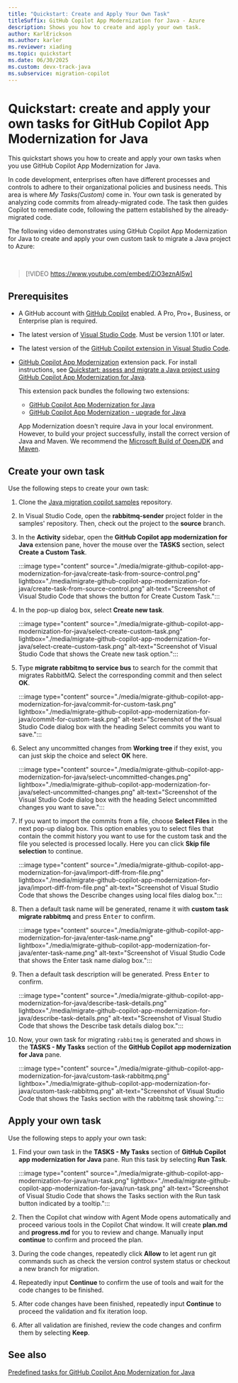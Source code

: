 ```yaml
---
title: "Quickstart: Create and Apply Your Own Task"
titleSuffix: GitHub Copilot App Modernization for Java - Azure
description: Shows you how to create and apply your own task.
author: KarlErickson
ms.author: karler
ms.reviewer: xiading
ms.topic: quickstart
ms.date: 06/30/2025
ms.custom: devx-track-java
ms.subservice: migration-copilot
---
```


# Quickstart: create and apply your own tasks for GitHub Copilot App Modernization for Java

This quickstart shows you how to create and apply your own tasks when you use GitHub Copilot App Modernization for Java.

In code development, enterprises often have different processes and controls to adhere to their organizational policies and business needs. This area is where *My Tasks(Custom)* come in. Your own task is generated by analyzing code commits from already-migrated code. The task then guides Copilot to remediate code, following the pattern established by the already-migrated code.

The following video demonstrates using GitHub Copilot App Modernization for Java to create and apply your own custom task to migrate a Java project to Azure:

<br>

> [!VIDEO https://www.youtube.com/embed/ZiO3eznAl5w]

## Prerequisites

- A GitHub account with [GitHub Copilot](https://github.com/features/copilot) enabled. A Pro, Pro+, Business, or Enterprise plan is required.
- The latest version of [Visual Studio Code](https://code.visualstudio.com/). Must be version 1.101 or later.
- The latest version of the [GitHub Copilot extension in Visual Studio Code](https://code.visualstudio.com/docs/copilot/overview).
- [GitHub Copilot App Modernization](https://marketplace.visualstudio.com/items?itemName=vscjava.vscode-app-mod-pack) extension pack. For install instructions, see [Quickstart: assess and migrate a Java project using GitHub Copilot App Modernization for Java](migrate-github-copilot-app-modernization-for-java-quickstart-assess-migrate.md).

  This extension pack bundles the following two extensions:
  - [GitHub Copilot App Modernization for Java](migrate-github-copilot-app-modernization-for-java.md)
  - [GitHub Copilot App Modernization - upgrade for Java](/java/upgrade/overview)

  App Modernization doesn't require Java in your local environment. However, to build your project successfully, install the correct version of Java and Maven. We recommend the [Microsoft Build of OpenJDK](/java/openjdk/) and [Maven](https://maven.apache.org/download.cgi).

## Create your own task

Use the following steps to create your own task:

1. Clone the [Java migration copilot samples](https://github.com/Azure-Samples/java-migration-copilot-samples) repository.

1. In Visual Studio Code, open the **rabbitmq-sender** project folder in the samples' repository. Then, check out the project to the **source** branch.

1. In the **Activity** sidebar, open the **GitHub Copilot app modernization for Java** extension pane, hover the mouse over the **TASKS** section, select **Create a Custom Task**.

   :::image type="content" source="./media/migrate-github-copilot-app-modernization-for-java/create-task-from-source-control.png" lightbox="./media/migrate-github-copilot-app-modernization-for-java/create-task-from-source-control.png" alt-text="Screenshot of Visual Studio Code that shows the button for Create Custom Task.":::

1. In the pop-up dialog box, select **Create new task**.

   :::image type="content" source="./media/migrate-github-copilot-app-modernization-for-java/select-create-custom-task.png" lightbox="./media/migrate-github-copilot-app-modernization-for-java/select-create-custom-task.png" alt-text="Screenshot of Visual Studio Code that shows the Create new task option.":::

1. Type **migrate rabbitmq to service bus** to search for the commit that migrates RabbitMQ. Select the corresponding commit and then select **OK**.

   :::image type="content" source="./media/migrate-github-copilot-app-modernization-for-java/commit-for-custom-task.png" lightbox="./media/migrate-github-copilot-app-modernization-for-java/commit-for-custom-task.png" alt-text="Screenshot of the Visual Studio Code dialog box with the heading Select commits you want to save.":::

1. Select any uncommitted changes from **Working tree** if they exist, you can just skip the choice and select **OK** here.

    :::image type="content" source="./media/migrate-github-copilot-app-modernization-for-java/select-uncommitted-changes.png" lightbox="./media/migrate-github-copilot-app-modernization-for-java/select-uncommitted-changes.png" alt-text="Screenshot of the Visual Studio Code dialog box with the heading Select uncommitted changes you want to save.":::

1. If you want to import the commits from a file, choose **Select Files** in the next pop-up dialog box. This option enables you to select files that contain the commit history you want to use for the custom task and the file you selected is processed locally. Here you can click **Skip file selection** to continue. 

   :::image type="content" source="./media/migrate-github-copilot-app-modernization-for-java/import-diff-from-file.png" lightbox="./media/migrate-github-copilot-app-modernization-for-java/import-diff-from-file.png" alt-text="Screenshot of Visual Studio Code that shows the Describe changes using local files dialog box.":::

1. Then a default task name will be generated, rename it with **custom task migrate rabbitmq** and press <kbd>Enter</kbd> to confirm.

   :::image type="content" source="./media/migrate-github-copilot-app-modernization-for-java/enter-task-name.png" lightbox="./media/migrate-github-copilot-app-modernization-for-java/enter-task-name.png" alt-text="Screenshot of Visual Studio Code that shows the Enter task name dialog box.":::

1. Then a default task description will be generated. Press <kbd>Enter</kbd> to confirm.

   :::image type="content" source="./media/migrate-github-copilot-app-modernization-for-java/describe-task-details.png" lightbox="./media/migrate-github-copilot-app-modernization-for-java/describe-task-details.png" alt-text="Screenshot of Visual Studio Code that shows the Describe task details dialog box.":::

1. Now, your own task for migrating `rabbitmq` is generated and shows in the **TASKS - My Tasks** section of the **GitHub Copilot app modernization for Java** pane.

   :::image type="content" source="./media/migrate-github-copilot-app-modernization-for-java/custom-task-rabbitmq.png" lightbox="./media/migrate-github-copilot-app-modernization-for-java/custom-task-rabbitmq.png" alt-text="Screenshot of Visual Studio Code that shows the Tasks section with the rabbitmq task showing.":::

## Apply your own task

Use the following steps to apply your own task:

1. Find your own task in the **TASKS - My Tasks** section of **GitHub Copilot app modernization for Java** pane. Run this task by selecting **Run Task**.

   :::image type="content" source="./media/migrate-github-copilot-app-modernization-for-java/run-task.png" lightbox="./media/migrate-github-copilot-app-modernization-for-java/run-task.png" alt-text="Screenshot of Visual Studio Code that shows the Tasks section with the Run task button indicated by a tooltip.":::

1. Then the Copilot chat window with Agent Mode opens automatically and proceed various tools in the Copilot Chat window. It will create **plan.md** and **progress.md** for you to review and change. Manually input **continue** to confirm and proceed the plan.

1. During the code changes, repeatedly click **Allow** to let agent run git commands such as check the version control system status or checkout a new branch for migration.

1. Repeatedly input **Continue** to confirm the use of tools and wait for the code changes to be finished.

1. After code changes have been finished, repeatedly input **Continue** to proceed the validation and fix iteration loop.

1. After all validation are finished, review the code changes and confirm them by selecting **Keep**.

## See also

[Predefined tasks for GitHub Copilot App Modernization for Java](migrate-github-copilot-app-modernization-for-java-predefined-tasks.md)

